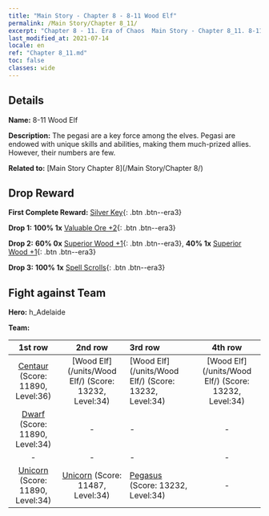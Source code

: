 ```yaml
---
title: "Main Story - Chapter 8 - 8-11 Wood Elf"
permalink: /Main Story/Chapter 8_11/
excerpt: "Chapter 8 - 11. Era of Chaos  Main Story - Chapter 8_11. 8-11 Wood Elf"
last_modified_at: 2021-07-14
locale: en
ref: "Chapter 8_11.md"
toc: false
classes: wide
---
```


## Details

 **Name:** 8-11 Wood Elf

 **Description:** The pegasi are a key force among the elves. Pegasi are endowed with unique skills and abilities, making them much-prized allies. However, their numbers are few.

 **Related to:** [Main Story Chapter 8](/Main Story/Chapter 8/)

## Drop Reward

 **First Complete Reward:** [Silver Key](/Items/con_693/){: .btn .btn--era3}

 **Drop 1:** **100% 1x** [Valuable Ore +2](/Items/mat_26/){: .btn .btn--era3}

 **Drop 2:** **60% 0x** [Superior Wood +1](/Items/mat_20/){: .btn .btn--era3}, **40% 1x** [Superior Wood +1](/Items/mat_20/){: .btn .btn--era3}

 **Drop 3:** **100% 1x** [Spell Scrolls](/Items/con_694/){: .btn .btn--era3}


## Fight against Team
 **Hero:** h_Adelaide

 **Team:**


  | 1st row | 2nd row | 3rd row | 4th row |
  |:----:|:----:|:----|:----:|
  | [Centaur](/units/Centaur/) (Score: 11890, Level:36)  | [Wood Elf](/units/Wood Elf/) (Score: 13232, Level:34)  | [Wood Elf](/units/Wood Elf/) (Score: 13232, Level:34)  | [Wood Elf](/units/Wood Elf/) (Score: 13232, Level:34)  |
  | [Dwarf](/units/Dwarf/) (Score: 11890, Level:34)  | - | - | - |
  | - | - | - | - |
  | [Unicorn](/units/Unicorn/) (Score: 11890, Level:34)  | [Unicorn](/units/Unicorn/) (Score: 11487, Level:34)  | [Pegasus](/units/Pegasus/) (Score: 13232, Level:34)  | - |


